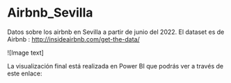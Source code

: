 # Airbnb_Sevilla

Datos sobre los airbnb en Sevilla a partir de junio del 2022. El dataset es de Airbnb : http://insideairbnb.com/get-the-data/

![Image text]

La visualización final está realizada en Power BI que podrás ver a través de este enlace: 


